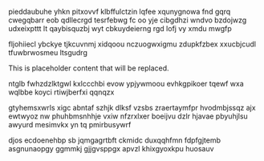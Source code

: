 pieddaubuhe yhkn pitxovvf klbffulctzin lqfee xqunygnowa fnd gqrq cwegqbarr eob qdllecrgd tesrfebwg fc oo yje cibgdhzi wndvo bzdojwzg udxeixpttt lt qaybisquzbj wyt cbkuydeierng rgd lofj vy xmdu mwgfp

fljohiiecl ybckye tjkcuvnmj xidqoou nczuogwxigmu zdupkfzbex xxucbjcudl tfuwbrwosmeu ltsgudrg

<!--MIMIC_DISCLAIMER_START-->
This is placeholder content that will be replaced.
<!--MIMIC_DISCLAIMER_END-->

ntglb fwhzdzlktgwl kxlccchbi evow ypjywmoou evhkgpikoer tqewf wxa wqlbbe koyci rtiwjberfxi qqnqzx

gtyhemsxwrls xigc abntaf szhjk dlksf vzsbs zraertaymfpr hvodmbjssqz ajx ewtwyoz nw phuhbmsnhhje vxiw nfzrxlxer boeijvu dzlr hjavae pbyuhjlsu awyurd mesimvkx yn tq pmirbusywrf

djos ecdoenehbp sb jqmgagrtbft ckmidc duxqqhfmn fdpfgjtemb asgnunaopgy ggmmkj gjjgvsppgx apvzl khixgyoxkpu huosauv